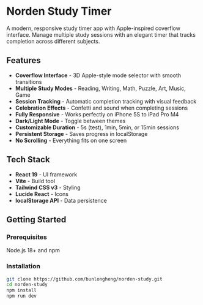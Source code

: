 # Norden Study Timer

A modern, responsive study timer app with Apple-inspired coverflow interface. Manage multiple study sessions with an elegant timer that tracks completion across different subjects.

## Features

-   **Coverflow Interface** - 3D Apple-style mode selector with smooth transitions
-   **Multiple Study Modes** - Reading, Writing, Math, Puzzle, Art, Music, Game
-   **Session Tracking** - Automatic completion tracking with visual feedback
-   **Celebration Effects** - Confetti and sound when completing sessions
-   **Fully Responsive** - Works perfectly on iPhone 5S to iPad Pro M4
-   **Dark/Light Mode** - Toggle between themes
-   **Customizable Duration** - 5s (test), 1min, 5min, or 15min sessions
-   **Persistent Storage** - Saves progress in localStorage
-   **No Scrolling** - Everything fits on one screen

## Tech Stack

-   **React 19** - UI framework
-   **Vite** - Build tool
-   **Tailwind CSS v3** - Styling
-   **Lucide React** - Icons
-   **localStorage API** - Data persistence

## Getting Started

### Prerequisites

Node.js 18+ and npm

### Installation

```bash
git clone https://github.com/bunlongheng/norden-study.git
cd norden-study
npm install
npm run dev
```

